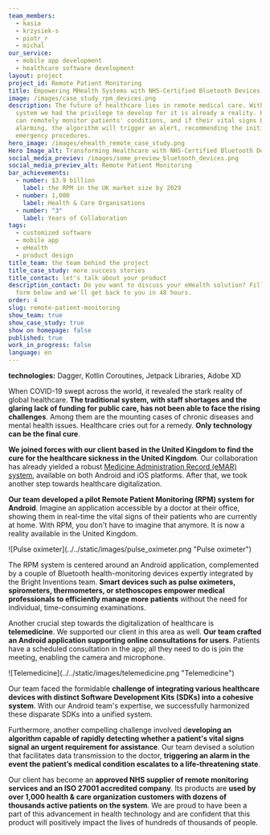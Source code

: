 ```yaml
---
team_members:
  - kasia
  - krzysiek-s
  - piotr_r
  - michal
our_service:
  - mobile app development
  - healthcare software development
layout: project
project_id: Remote Patient Monitoring
title: Empowering MHealth Systems with NHS-Certified Bluetooth Devices
image: /images/case_study_rpm_devices.png
description: The future of healthcare lies in remote medical care. With the
  system we had the privilege to develop for it is already a reality. Physicians
  can remotely monitor patients' conditions, and if their vital signs become
  alarming, the algorithm will trigger an alert, recommending the initiation of
  emergency procedures.
hero_image: /images/ehealth_remote_case_study.png
Hero Image_alt: Transforming Healthcare with NHS-Certified Bluetooth Devices
social_media_previev: /images/some_preview_bluetooth_devices.png
social_media_previev_alt: Remote Patient Monitoring
bar_achievements:
  - number: $3.9 billion
    label: the RPM in the UK market size by 2029
  - number: 1,000
    label: Health & Care Organisations
  - number: "3"
    label: Years of Collaboration
tags:
  - customized software
  - mobile app
  - eHealth
  - product design
title_team: the team behind the project
title_case_study: more success stories
title_contact: let's talk about your product
description_contact: Do you want to discuss your eHealth solution? Fill out the
  form below and we'll get back to you in 48 hours.
order: 4
slug: remote-patient-monitoring
show_team: true
show_case_study: true
show on homepage: false
published: true
work_in_progress: false
language: en
---
```

<TitleWithIcon sectionTitle="technologies" titleIcon="/images/skills.svg" titleIconAlt="technologies" />

<Gallery images='[{"src":"/images/android_stack_logo.svg","alt":"Android"},{"src":"/images/kotlin_new_stack_logo.svg","alt":"Kotlin"},{"src":"/images/bluetooth_stack_logo.svg","alt":"Bluetooth"},{"src":"/images/adobexdstack_logo.svg","alt":"AdobeXD"}]' />

**technologies:** Dagger, Kotlin Coroutines, Jetpack Libraries, Adobe XD

<TitleWithIcon sectionTitle="problem: addressing staff shortages and rising health challenges" titleIcon="/images/icon_title_about.svg" titleIconAlt="problem: addressing staff shortages & rising health challenge" />

When COVID-19 swept across the world, it revealed the stark reality of global healthcare. **The traditional system, with staff shortages and the glaring lack of funding for public care, has not been able to face the rising challenges**. Among them are the mounting cases of chronic diseases and mental health issues. Healthcare cries out for a remedy. **Only technology can be the final cure**.

<TitleWithIcon sectionTitle="solution: empowering healthcare transformation with remote patient monitoring and telemedicine " titleIcon="/images/icon_title_goal.svg" titleIconAlt="solution: empowering healthcare transformation with remote patient monitoring and telemedicine " />

**We joined forces with our client based in the United Kingdom to find the cure for the healthcare sickness in the United Kingdom**. Our collaboration has already yielded a robust [Medicine Administration Record (eMAR) system](/projects/vCare/), available on both Android and iOS platforms. After that, we took another step towards healthcare digitalization.

**Our team developed a pilot Remote Patient Monitoring (RPM) system for Android**. Imagine an application accessible by a doctor at their office, showing them in real-time the vital signs of their patients who are currently at home. With RPM, you don't have to imagine that anymore. It is now a reality available in the United Kingdom.

<div className="image">![Pulse oximeter](../../static/images/pulse_oximeter.png "Pulse oximeter")</div>

The RPM system is centered around an Android application, complemented by a couple of Bluetooth health-monitoring devices expertly integrated by the Bright Inventions team. **Smart devices such as pulse oximeters, spirometers, thermometers, or stethoscopes empower medical professionals to efficiently manage more patients** without the need for individual, time-consuming examinations. 

Another crucial step towards the digitalization of healthcare is **telemedicine**. We supported our client in this area as well. **Our team crafted an Android application supporting online consultations for users**. Patients have a scheduled consultation in the app; all they need to do is join the meeting, enabling the camera and microphone. 

<div className="image">![Telemedicine](../../static/images/telemedicine.png "Telemedicine")</div>

<TitleWithIcon sectionTitle="challenge: integrating Bluetooth devices into a single system" titleIcon="/images/two_flags.svg" titleIconAlt="the challenge" />

Our team faced the formidable **challenge of integrating various healthcare devices with distinct Software Development Kits (SDKs) into a cohesive system**. With our Android team's expertise, we successfully harmonized these disparate SDKs into a unified system. 

Furthermore, another compelling challenge involved d**eveloping an algorithm capable of rapidly detecting whether a patient's vital signs signal an urgent requirement for assistance**. Our team devised a solution that facilitates data transmission to the doctor, **triggering an alarm in the event the patient’s medical condition escalates to a life-threatening state**.

<AnchorLink href='#contactForm' text='let’s talk about your project'/>

<TitleWithIcon sectionTitle="result of the collaboration: unlocking digital health for 1000+ health and care organizations " titleIcon="/images/icon_result_svg.svg" titleIconAlt="result of the collaboration: unlocking digital health for 1000+ health and care organizations " />

Our client has become an **approved NHS supplier of remote monitoring services and an ISO 27001 accredited company**. Its products are **used by over 1,000 health & care organization customers with dozens of thousands active patients on the system**. We are proud to have been a part of this advancement in health technology and are confident that this product will positively impact the lives of hundreds of thousands of people.